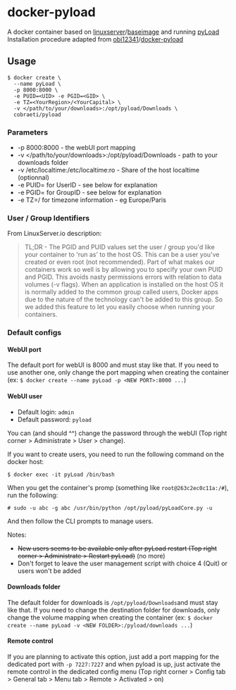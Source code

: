 # docker-pyload
A docker container based on [linuxserver](https://github.com/linuxserver "LinuxServer.io repositories")/[baseimage](https://github.com/linuxserver/docker-baseimage "docker-baseimage repository") and running [pyLoad](https://github.com/pyload/pyload "pyLoad repository")  
Installation procedure adapted from [obi12341](https://github.com/obi12341 "obi12341 repositories")/[docker-pyload](https://github.com/obi12341/docker-pyload "docker-pyload repository")

## Usage
```shell
$ docker create \
  --name pyLoad \
  -p 8000:8000 \
  -e PUID=<UID> -e PGID=<GID> \
  -e TZ=<YourRegion>/<YourCapital> \
  -v </path/to/your/downloads>:/opt/pyload/Downloads \
  cobraeti/pyload
```

### Parameters
 * -p 8000:8000 - the webUI port mapping
 * -v </path/to/your/downloads>:/opt/pyload/Downloads - path to your downloads folder
 * -v /etc/localtime:/etc/localtime:ro - Share of the host localtime (optionnal)
 * -e PUID=<UID> for UserID - see below for explanation
 * -e PGID=<GID> for GroupID - see below for explanation
 * -e TZ=<YourRegion>/<YourCapital> for timezone information - eg Europe/Paris

### User / Group Identifiers
From LinuxServer.io description:
> TL;DR - The PGID and PUID values set the user / group you'd like your container to 'run as' to the host OS. This can be a user you've created or even root (not recommended).
> Part of what makes our containers work so well is by allowing you to specify your own PUID and PGID. This avoids nasty permissions errors with relation to data volumes (-v flags). When an application is installed on the host OS it is normally added to the common group called users, Docker apps due to the nature of the technology can't be added to this group. So we added this feature to let you easily choose when running your containers.

### Default configs
#### WebUI port
The default port for webUI is 8000 and must stay like that. If you need to use another one, only change the port mapping when creating the container (ex: `$ docker create --name pyLoad -p <NEW PORT>:8000 ...`)

#### WebUI user
 * Default login: `admin`
 * Default password: `pyload`

You can (and should ^^) change the password through the webUI (Top right corner > Administrate > User > change).

If you want to create users, you need to run the following command on the docker host:
```shellsession
$ docker exec -it pyLoad /bin/bash
```
When you get the container's promp (something like `root@263c2ec0c11a:/#`), run the following:
```shellsession
# sudo -u abc -g abc /usr/bin/python /opt/pyload/pyLoadCore.py -u
```
And then follow the CLI prompts to manage users.

Notes:
 * ~~New users seems to be available only after pyLoad restart (Top right corner > Administrate > Restart pyLoad)~~ (no more)
 * Don't forget to leave the user management script with choice 4 (Quit) or users won't be added

#### Downloads folder
The default folder for downloads is `/opt/pyload/Downloads`and must stay like that. If you need to change the destination folder for downloads, only change the volume mapping when creating the container (ex: `$ docker create --name pyLoad -v <NEW FOLDER>:/pyload/downloads ...`)

#### Remote control
If you are planning to activate this option, just add a port mapping for the dedicated port with `-p 7227:7227` and when pyload is up, just activate the remote control in the dedicated config menu (Top right corner > Config tab > General tab > Menu tab > Remote > Activated > on)
